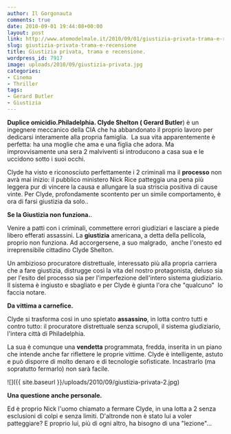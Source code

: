 ```yaml
---
author: Il Gorgonauta
comments: true
date: 2010-09-01 19:44:08+00:00
layout: post
link: http://www.atomodelmale.it/2010/09/01/giustizia-privata-trama-e-recensione/
slug: giustizia-privata-trama-e-recensione
title: Giustizia privata, trama e recensione.
wordpress_id: 7917
image: uploads/2010/09/giustizia-privata.jpg
categories:
- Cinema
- Thriller
tags:
- Gerard Butler
- Giustizia
---
```


**Duplice omicidio.**Philadelphia. Clyde Shelton (** Gerard Butler**) è un ingegnere meccanico della CIA che ha abbandonato il proprio lavoro per dedicarsi interamente alla propria famiglia.  La sua vita apparentemente è perfetta: ha una moglie che ama e una figlia che adora. Ma improvvisamente una sera 2 malviventi si introducono a casa sua e le uccidono sotto i suoi occhi.

Clyde ha visto e riconosciuto perfettamente i 2 criminali ma il **processo** non avrà mai inizio: il pubblico ministero Nick Rice patteggia una pena più leggera pur di vincere la causa e allungare la sua striscia positiva di cause vinte. Per Clyde, profondamente scontento per un simile comportamento, è ora di farsi giustizia da solo..

**Se la Giustizia non funziona.**.

Venire a patti con i criminali, commettere errori giudiziari e lasciare a piede libero efferati assassini. La **giustizia** americana, a detta della pellicola, proprio non funziona. Ad accorgersene, a suo malgrado,  anche l'onesto ed irreprensibile cittadino Clyde Shelton.

Un ambizioso procuratore distrettuale, interessato più alla propria carriera che a fare giustizia, distrugge così la vita del nostro protagonista, deluso sia per l'esito del processo sia per l'imperfezione dell'intero sistema giudiziario. Il sistema è ingiusto e sbagliato e per Clyde è giunta l'ora che "qualcuno"  lo faccia notare.

**Da vittima a carnefice.**

Clyde si trasforma così in uno spietato **assassino**, in lotta contro tutti e contro tutto: il procuratore distrettuale senza scrupoli, il sistema giudiziario, l'intera città di Philadelphia.

La sua è comunque una **vendetta** programmata, fredda, inserita in un piano che intende anche far riflettere le proprie vittime. Clyde è intelligente, astuto e può disporre di molto denaro e di tecnologie sofisticate. Incastrarlo (ma sopratutto fermarlo) non sarà facile.

![]({{ site.baseurl }}/uploads/2010/09/giustizia-privata-2.jpg)

**Una questione anche personale.**

Ed è proprio Nick l'uomo chiamato a fermare Clyde, in una lotta a 2 senza esclusioni di colpi e senza limiti. D'altronde non è stato lui a voler patteggiare? E proprio lui, più di ogni altro, ha bisogno di una "lezione"...
